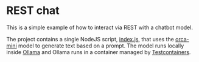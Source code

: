 # REST chat

This is a simple example of how to interact via REST with a chatbot model.

The project contains a single NodeJS script, [index.js](index.js), that uses
the [orca-mini](https://ollama.com/library/orca-mini) model to generate text based on a prompt.
The model runs locally inside [Ollama](https://ollama.com/) and Ollama runs in a container managed
by [Testcontainers](https://www.testcontainers.com/).